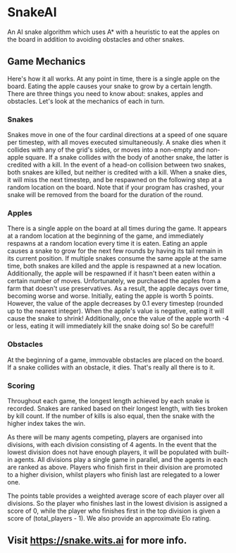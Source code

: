 # SnakeAI

An AI snake algorithm which uses A* with a heuristic to eat the apples on the board in addition to avoiding obstacles and other snakes.

## Game Mechanics

Here's how it all works. At any point in time, there is a single apple on the board. Eating the apple causes your snake to grow by a certain length. There are three things you need to know about: snakes, apples and obstacles. Let's look at the mechanics of each in turn.

### Snakes

Snakes move in one of the four cardinal directions at a speed of one square per timestep, with all moves executed simultaneously. A snake dies when it collides with any of the grid's sides, or moves into a non-empty and non-apple square. If a snake collides with the body of another snake, the latter is credited with a kill. In the event of a head-on collision between two snakes, both snakes are killed, but neither is credited with a kill. When a snake dies, it will miss the next timestep, and be respawned on the following step at a random location on the board. Note that if your program has crashed, your snake will be removed from the board for the duration of the round.

### Apples

There is a single apple on the board at all times during the game. It appears at a random location at the beginning of the game, and immediately respawns at a random location every time it is eaten. Eating an apple causes a snake to grow for the next few rounds by having its tail remain in its current position. If multiple snakes consume the same apple at the same time, both snakes are killed and the apple is respawned at a new location. Additionally, the apple will be respawned if it hasn't been eaten within a certain number of moves. Unfortunately, we purchased the apples from a farm that doesn't use preservatives. As a result, the apple decays over time, becoming worse and worse. Initially, eating the apple is worth 5 points. However, the value of the apple decreases by 0.1 every timestep (rounded up to the nearest integer). When the apple's value is negative, eating it will cause the snake to shrink! Additionally, once the value of the apple worth -4 or less, eating it will immediately kill the snake doing so! So be careful!!

### Obstacles

At the beginning of a game, immovable obstacles are placed on the board. If a snake collides with an obstacle, it dies. That's really all there is to it.

### Scoring

Throughout each game, the longest length achieved by each snake is recorded. Snakes are ranked based on their longest length, with ties broken by kill count. If the number of kills is also equal, then the snake with the higher index takes the win.

As there will be many agents competing, players are organised into divisions, with each division consisting of 4 agents. In the event that the lowest division does not have enough players, it will be populated with built-in agents. All divisions play a single game in parallel, and the agents in each are ranked as above. Players who finish first in their division are promoted to a higher division, whilst players who finish last are relegated to a lower one.

The points table provides a weighted average score of each player over all divisions. So the player who finishes last in the lowest division is assigned a score of 0, while the player who finishes first in the top division is given a score of (total_players - 1). We also provide an approximate Elo rating.

## Visit https://snake.wits.ai for more info.
